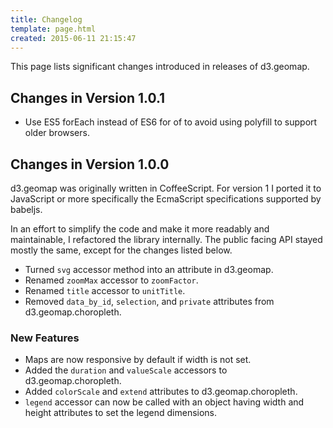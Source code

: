 ```yaml
---
title: Changelog
template: page.html
created: 2015-06-11 21:15:47
---
```

This page lists significant changes introduced in releases of d3.geomap.

## Changes in Version 1.0.1

* Use ES5 forEach instead of ES6 for of to avoid using polyfill to support older browsers.

## Changes in Version 1.0.0

d3.geomap was originally written in CoffeeScript. For version 1 I ported it to JavaScript or more specifically the EcmaScript specifications supported by babeljs.

In an effort to simplify the code and make it more readably and maintainable, I refactored the library internally. The public facing API stayed mostly the same, except for the changes listed below.

* Turned `svg` accessor method into an attribute in d3.geomap.
* Renamed `zoomMax` accessor to `zoomFactor`.
* Renamed `title` accessor to `unitTitle`.
* Removed `data_by_id`, `selection`, and `private` attributes from d3.geomap.choropleth.

### New Features

* Maps are now responsive by default if width is not set.
* Added the `duration` and `valueScale` accessors to d3.geomap.choropleth.
* Added `colorScale` and `extend` attributes to d3.geomap.choropleth.
* `legend` accessor can now be called with an object having width and height attributes to set the legend dimensions.